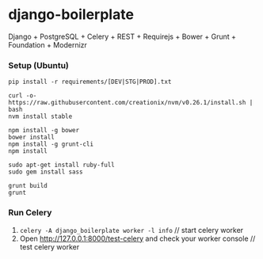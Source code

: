 # django-boilerplate
Django + PostgreSQL + Celery + REST + Requirejs + Bower + Grunt + Foundation + Modernizr

### Setup (Ubuntu)

```
pip install -r requirements/[DEV|STG|PROD].txt

curl -o- https://raw.githubusercontent.com/creationix/nvm/v0.26.1/install.sh | bash
nvm install stable

npm install -g bower
bower install
npm install -g grunt-cli
npm install

sudo apt-get install ruby-full
sudo gem install sass

grunt build
grunt
```

### Run Celery

1. `celery -A django_boilerplate worker -l info`							// start celery worker
2. Open http://127.0.0.1:8000/test-celery and check your worker console		// test celery worker
